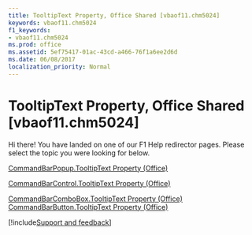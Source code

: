 ```yaml
---
title: TooltipText Property, Office Shared [vbaof11.chm5024]
keywords: vbaof11.chm5024
f1_keywords:
- vbaof11.chm5024
ms.prod: office
ms.assetid: 5ef75417-01ac-43cd-a466-76f1a6ee2d6d
ms.date: 06/08/2017
localization_priority: Normal
---
```



# TooltipText Property, Office Shared [vbaof11.chm5024]

Hi there! You have landed on one of our F1 Help redirector pages. Please select the topic you were looking for below.

[CommandBarPopup.TooltipText Property (Office)](https://msdn.microsoft.com/library/4b2d39b5-3fcd-0478-51ae-098094a8a4c6%28Office.15%29.aspx)

[CommandBarControl.TooltipText Property (Office)](https://msdn.microsoft.com/library/03e51dbd-0d5a-5094-545f-4a98a6508b4d%28Office.15%29.aspx)

[CommandBarComboBox.TooltipText Property (Office)](https://msdn.microsoft.com/library/65bfb3ff-a36e-dfd5-4ae0-4d2ccfb69000%28Office.15%29.aspx)
[CommandBarButton.TooltipText Property (Office)](https://msdn.microsoft.com/library/12126126-f8b6-e8a4-3d32-4d5604928e8a%28Office.15%29.aspx)

[!include[Support and feedback](~/includes/feedback-boilerplate.md)]